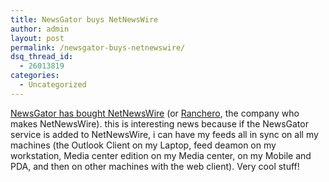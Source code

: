 ```yaml
---
title: NewsGator buys NetNewsWire
author: admin
layout: post
permalink: /newsgator-buys-netnewswire/
dsq_thread_id:
  - 26013819
categories:
  - Uncategorized
---
```

[NewsGator has bought NetNewsWire][1] (or [Ranchero][2], the company who makes NetNewsWire). this is interesting news because if the NewsGator service is added to NetNewsWire, i can have my feeds all in sync on all my machines (the Outlook Client on my Laptop, feed deamon on my workstation, Media center edition on my Media center, on my Mobile and PDA, and then on other machines with the web client). Very cool stuff!

 [1]: http://www.newsgator.com/NetNewsWire.aspx
 [2]: http://ranchero.com/